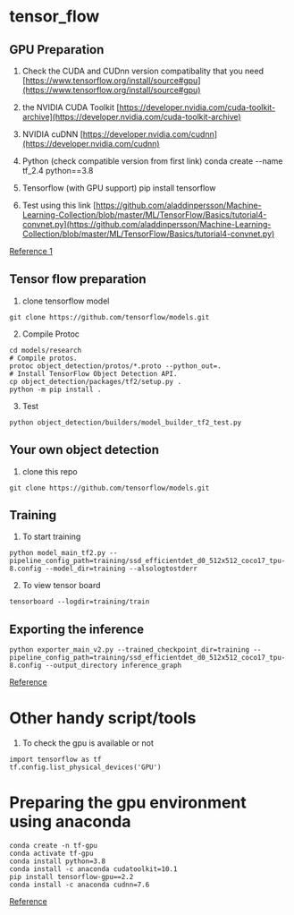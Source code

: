 # tensor_flow
## GPU Preparation
1. Check the CUDA and CUDnn version compatibality that you need
[https://www.tensorflow.org/install/source#gpu](https://www.tensorflow.org/install/source#gpu)

2. the NVIDIA CUDA Toolkit
[https://developer.nvidia.com/cuda-toolkit-archive](https://developer.nvidia.com/cuda-toolkit-archive)

3. NVIDIA cuDNN
[https://developer.nvidia.com/cudnn](https://developer.nvidia.com/cudnn)

4. Python (check compatible version from first link)
conda create --name tf_2.4 python==3.8

5. Tensorflow (with GPU support)
pip install tensorflow

6. Test using this link
[https://github.com/aladdinpersson/Machine-Learning-Collection/blob/master/ML/TensorFlow/Basics/tutorial4-convnet.py](https://github.com/aladdinpersson/Machine-Learning-Collection/blob/master/ML/TensorFlow/Basics/tutorial4-convnet.py)



[Reference 1](https://www.youtube.com/watch?v=hHWkvEcDBO0)

## Tensor flow preparation

1. clone tensorflow model
```
git clone https://github.com/tensorflow/models.git
```
2. Compile Protoc
````
cd models/research
# Compile protos.
protoc object_detection/protos/*.proto --python_out=.
# Install TensorFlow Object Detection API.
cp object_detection/packages/tf2/setup.py .
python -m pip install .
````
3. Test 
````
python object_detection/builders/model_builder_tf2_test.py
````

## Your own object detection
1. clone this repo
````
git clone https://github.com/tensorflow/models.git
````

## Training
1. To start training
````
python model_main_tf2.py --pipeline_config_path=training/ssd_efficientdet_d0_512x512_coco17_tpu-8.config --model_dir=training --alsologtostderr
````
2. To view tensor board
````
tensorboard --logdir=training/train
````

## Exporting the inference
````
python exporter_main_v2.py --trained_checkpoint_dir=training --pipeline_config_path=training/ssd_efficientdet_d0_512x512_coco17_tpu-8.config --output_directory inference_graph
````

[Reference](https://gilberttanner.com/blog/tensorflow-object-detection-with-tensorflow-2-creating-a-custom-model)

# Other handy script/tools
1. To check the gpu is available or not
````
import tensorflow as tf
tf.config.list_physical_devices('GPU')
````

# Preparing the gpu environment using anaconda

````
conda create -n tf-gpu
conda activate tf-gpu
conda install python=3.8
conda install -c anaconda cudatoolkit=10.1
pip install tensorflow-gpu==2.2
conda install -c anaconda cudnn=7.6
````
[Reference](https://towardsdatascience.com/setting-up-tensorflow-gpu-with-cuda-and-anaconda-onwindows-2ee9c39b5c44)

